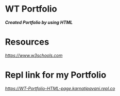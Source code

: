 # WT Portfolio 
<b><i>Created Portfolio by using HTML</i></b>

# Resources

<i>https://www.w3schools.com</i>

# Repl link for my Portfolio

<i>https://WT-Portfolio-HTML-page.karnatipavani.repl.co</i>
